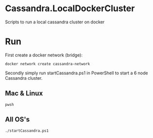# Cassandra.LocalDockerCluster
Scripts to run a local cassandra cluster on docker

# Run
First create a docker network (bridge):
```
docker network create cassandra-network
```

Secondly simply run startCassandra.ps1 in PowerShell to start a 6 node Cassandra cluster.

## Mac & Linux
```
pwsh
```

## All OS's
```
./startCassandra.ps1
```
